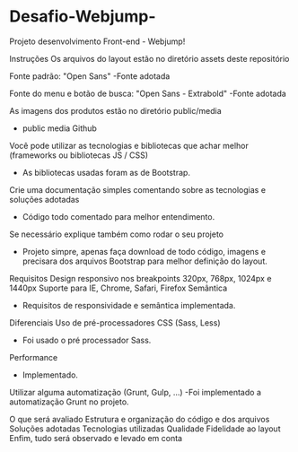 # Desafio-Webjump-
Projeto desenvolvimento Front-end - Webjump!

Instruções
Os arquivos do layout estão no diretório assets deste repositório

Fonte padrão: "Open Sans"
-Fonte adotada

Fonte do menu e botão de busca: "Open Sans - Extrabold"
-Fonte adotada

As imagens dos produtos estão no diretório public/media
- public media Github

Você pode utilizar as tecnologias e bibliotecas que achar melhor (frameworks ou bibliotecas JS / CSS)
- As bibliotecas usadas foram as de Bootstrap.

Crie uma documentação simples comentando sobre as tecnologias e soluções adotadas
- Código todo comentado para melhor entendimento.

Se necessário explique também como rodar o seu projeto
- Projeto simpre, apenas faça download de todo código, imagens e precisara dos arquivos Bootstrap para melhor definição do layout.

Requisitos
Design responsivo nos breakpoints 320px, 768px, 1024px e 1440px
Suporte para IE, Chrome, Safari, Firefox
Semântica
- Requisitos de responsividade e semântica implementada.

Diferenciais
Uso de pré-processadores CSS (Sass, Less)
- Foi usado o pré processador Sass.

Performance
- Implementado.

Utilizar alguma automatização (Grunt, Gulp, ...)
-Foi implementado a automatização Grunt no projeto.

O que será avaliado
Estrutura e organização do código e dos arquivos
Soluções adotadas
Tecnologias utilizadas
Qualidade
Fidelidade ao layout
Enfim, tudo será observado e levado em conta
